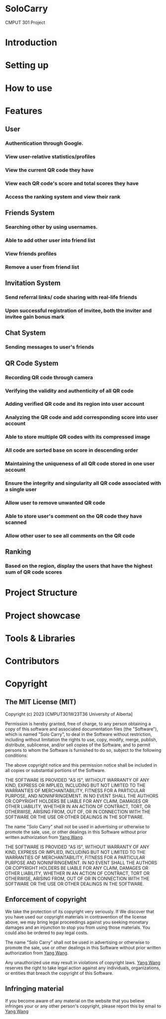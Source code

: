# SoloCarry
CMPUT 301 Project

# Introduction 

# Setting up

# How to use

# Features
## User
### Authentication through Google.
### View user-relative statistics/profiles 
### View the current QR code they have
### View each QR code's score and total scores they have
### Access the ranking system and view their rank
## Friends System
### Searching other by using usernames.
### Able to add other user into friend list
### View friends profiles
### Remove a user from friend list
## Invitation System
### Send referral links/ code sharing with real-life friends
### Upon successful registration of invitee, both the inviter and invitee gain bonus mark 
## Chat System
### Sending messages to user's friends
## QR Code System
### Recording QR code through camera 
### Verifying the validity and authenticity of all QR code  
### Adding verified QR code and its region into user account 
### Analyzing the QR code and add corresponding score into user account 
### Able to store multiple QR codes with its compressed image  
### All code are sorted base on score in descending order 
### Maintaining the uniqueness of all QR code stored in one user account
### Ensure the integrity and singularity all QR code associated with a single user 
### Allow user to remove unwanted QR code 
### Able to store user's comment on the QR code they have scanned 
### Allow other user to see all comments on the QR code
## Ranking
### Based on the region, display the users that have the highest sum of QR code scores 

# Project Structure

# Project showcase

# Tools & Libraries

# Contributors

# Copyright
## The MIT License (MIT)

Copyright (c) 2023 [CMPUT301W23T36 University of Alberta]

Permission is hereby granted, free of charge, to any person obtaining a copy of this software and associated documentation files (the "Software"), which is named "Solo Carry", to deal in the Software without restriction, including without limitation the rights to use, copy, modify, merge, publish, distribute, sublicense, and/or sell copies of the Software, and to permit persons to whom the Software is furnished to do so, subject to the following conditions:

The above copyright notice and this permission notice shall be included in all copies or substantial portions of the Software.

THE SOFTWARE IS PROVIDED "AS IS", WITHOUT WARRANTY OF ANY KIND, EXPRESS OR IMPLIED, INCLUDING BUT NOT LIMITED TO THE WARRANTIES OF MERCHANTABILITY, FITNESS FOR A PARTICULAR PURPOSE, AND NONINFRINGEMENT. IN NO EVENT SHALL THE AUTHORS OR COPYRIGHT HOLDERS BE LIABLE FOR ANY CLAIM, DAMAGES OR OTHER LIABILITY, WHETHER IN AN ACTION OF CONTRACT, TORT, OR OTHERWISE, ARISING FROM, OUT OF, OR IN CONNECTION WITH THE SOFTWARE OR THE USE OR OTHER DEALINGS IN THE SOFTWARE.

The name "Solo Carry" shall not be used in advertising or otherwise to promote the sale, use, or other dealings in this Software without prior written authorization from [Yang Wang](1527638985@qq.com).

THE SOFTWARE IS PROVIDED "AS IS", WITHOUT WARRANTY OF ANY KIND, EXPRESS OR IMPLIED, INCLUDING BUT NOT LIMITED TO THE WARRANTIES OF MERCHANTABILITY, FITNESS FOR A PARTICULAR PURPOSE AND NONINFRINGEMENT. IN NO EVENT SHALL THE AUTHORS OR COPYRIGHT HOLDERS BE LIABLE FOR ANY CLAIM, DAMAGES OR OTHER LIABILITY, WHETHER IN AN ACTION OF CONTRACT, TORT OR OTHERWISE, ARISING FROM, OUT OF OR IN CONNECTION WITH THE SOFTWARE OR THE USE OR OTHER DEALINGS IN THE SOFTWARE.

## Enforcement of copyright
We take the protection of its copyright very seriously. If We discover that you have used our copyright materials in contravention of the license above, we may bring legal proceedings against you seeking monetary damages and an injunction to stop you from using those materials. You could also be ordered to pay legal costs.

The name "Solo Carry" shall not be used in advertising or otherwise to promote the sale, use or other dealings in this Software without prior written authorization from [Yang Wang](1527638985@qq.com).

Any unauthorized use may result in violations of copyright laws. [Yang Wang](1527638985@qq.com) reserves the right to take legal action against any individuals, organizations, or entities that breach the copyright of this Software.

## Infringing material

If you become aware of any material on the website that you believe infringes your or any other person's copyright, please report this by email to [Yang Wang](1527638985@qq.com)


